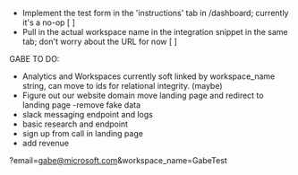 - Implement the test form in the 'instructions' tab in /dashboard; currently it's a no-op [ ]
- Pull in the actual workspace name in the integration snippet in the same tab; don't worry about the URL for now [ ]

GABE TO DO:
- Analytics and Workspaces currently soft linked by workspace_name string, can move to ids for relational integrity. (maybe)
- Figure out our website domain
move landing page and redirect to landing page -remove fake data
- slack messaging endpoint and logs
- basic research and endpoint
- sign up from call in landing page
- add revenue



?email=gabe@microsoft.com&workspace_name=GabeTest
